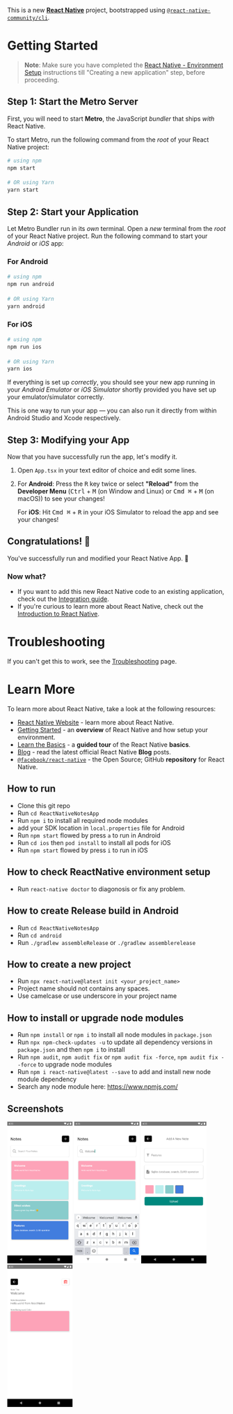 This is a new [**React Native**](https://reactnative.dev) project, bootstrapped using [`@react-native-community/cli`](https://github.com/react-native-community/cli).

# Getting Started

>**Note**: Make sure you have completed the [React Native - Environment Setup](https://reactnative.dev/docs/environment-setup) instructions till "Creating a new application" step, before proceeding.

## Step 1: Start the Metro Server

First, you will need to start **Metro**, the JavaScript _bundler_ that ships _with_ React Native.

To start Metro, run the following command from the _root_ of your React Native project:

```bash
# using npm
npm start

# OR using Yarn
yarn start
```

## Step 2: Start your Application

Let Metro Bundler run in its _own_ terminal. Open a _new_ terminal from the _root_ of your React Native project. Run the following command to start your _Android_ or _iOS_ app:

### For Android

```bash
# using npm
npm run android

# OR using Yarn
yarn android
```

### For iOS

```bash
# using npm
npm run ios

# OR using Yarn
yarn ios
```

If everything is set up _correctly_, you should see your new app running in your _Android Emulator_ or _iOS Simulator_ shortly provided you have set up your emulator/simulator correctly.

This is one way to run your app — you can also run it directly from within Android Studio and Xcode respectively.

## Step 3: Modifying your App

Now that you have successfully run the app, let's modify it.

1. Open `App.tsx` in your text editor of choice and edit some lines.
2. For **Android**: Press the <kbd>R</kbd> key twice or select **"Reload"** from the **Developer Menu** (<kbd>Ctrl</kbd> + <kbd>M</kbd> (on Window and Linux) or <kbd>Cmd ⌘</kbd> + <kbd>M</kbd> (on macOS)) to see your changes!

   For **iOS**: Hit <kbd>Cmd ⌘</kbd> + <kbd>R</kbd> in your iOS Simulator to reload the app and see your changes!

## Congratulations! :tada:

You've successfully run and modified your React Native App. :partying_face:

### Now what?

- If you want to add this new React Native code to an existing application, check out the [Integration guide](https://reactnative.dev/docs/integration-with-existing-apps).
- If you're curious to learn more about React Native, check out the [Introduction to React Native](https://reactnative.dev/docs/getting-started).

# Troubleshooting

If you can't get this to work, see the [Troubleshooting](https://reactnative.dev/docs/troubleshooting) page.

# Learn More

To learn more about React Native, take a look at the following resources:

- [React Native Website](https://reactnative.dev) - learn more about React Native.
- [Getting Started](https://reactnative.dev/docs/environment-setup) - an **overview** of React Native and how setup your environment.
- [Learn the Basics](https://reactnative.dev/docs/getting-started) - a **guided tour** of the React Native **basics**.
- [Blog](https://reactnative.dev/blog) - read the latest official React Native **Blog** posts.
- [`@facebook/react-native`](https://github.com/facebook/react-native) - the Open Source; GitHub **repository** for React Native.

## How to run
 - Clone this git repo
 - Run `cd ReactNativeNotesApp`
 - Run `npm i` to install all required node modules
 - add your SDK location in `local.properties` file for Android
 - Run `npm start` flowed by press `a` to run in Android
 - Run `cd ios` then `pod install` to install all pods for iOS
 - Run `npm start` flowed by press `i` to run in iOS

 ## How to check ReactNative environment setup
 - Run `react-native doctor` to diagonosis or fix any problem.

 ## How to create Release build in Android
 - Run `cd ReactNativeNotesApp`
 - Run `cd android`
 - Run `./gradlew assembleRelease` or `./gradlew assemblerelease`

 ## How to create a new project
 - Run `npx react-native@latest init <your_project_name>`
 - Project name should not contains any spaces.
 - Use camelcase or use underscore in your project name

 ## How to install or upgrade node modules
- Run `npm install` or `npm i` to install all node modules in `package.json`
- Run `npx npm-check-updates -u` to update all dependency versions in `package.json` and then `npm i` to install
- Run `npm audit`, `npm audit fix` or `npm audit fix -force`, `npm audit fix --force` to upgrade node modules
- Run `npm i react-native@latest --save` to add and install new node module dependency
- Search any node module here: https://www.npmjs.com/

## Screenshots

<img src="./screenshots/Screenshot_dashboard.png" alt="Dashboard" width="150"/> <img src="./screenshots/Screenshot_search.png" alt="Search" width="150"/> <img src="./screenshots/Screenshot_add_new.png" alt="Add new note" width="150"/> <img src="./screenshots/Screenshot_delete_view.png" alt="View and delete" width="150"/>
